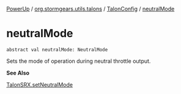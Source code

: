[PowerUp](../../index.md) / [org.stormgears.utils.talons](../index.md) / [TalonConfig](index.md) / [neutralMode](./neutral-mode.md)

# neutralMode

`abstract val neutralMode: NeutralMode`

Sets the mode of operation during neutral throttle output.

**See Also**

[TalonSRX.setNeutralMode](#)

